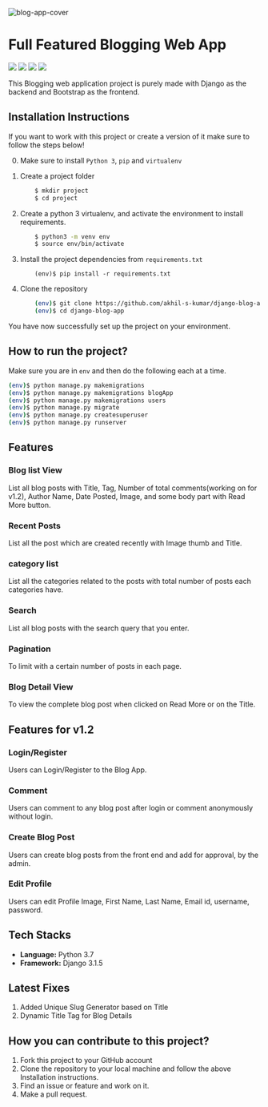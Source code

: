 
![blog-app-cover](https://github.com/akhil-s-kumar/django-blog-app/blob/master/Screenshots/Home-Screen.png?raw=true)
# Full Featured Blogging Web App

<p align="left">
    <a href="https://github.com/akhil-s-kumar/django-blog-app/issues" alt="Issues">
        <img src="https://img.shields.io/github/issues/akhil-s-kumar/django-blog-app" /></a>
    <a href="https://github.com/akhil-s-kumar/django-blog-app/pulls" alt="Pull Requests">
        <img src="https://img.shields.io/github/issues-pr/akhil-s-kumar/django-blog-app" /></a>
    <a href="https://github.com/akhil-s-kumar/django-blog-app/network/members" alt="Forks">
        <img src="https://img.shields.io/github/forks/akhil-s-kumar/django-blog-app" /></a>
    <a href="https://github.com/akhil-s-kumar/django-blog-app/stargazers" alt="Stars">
        <img src="https://img.shields.io/github/stars/akhil-s-kumar/django-blog-app" /></a>
</p>

This Blogging web application project is purely made with Django as the backend and Bootstrap as the frontend.

## Installation Instructions

If you want to work with this project or create a version of it make sure to follow the steps below!

0. Make sure to install ` Python 3 `, ` pip ` and ` virtualenv `   
1. Create a project folder
   
    ```bash
        $ mkdir project
        $ cd project
    ```
2. Create a python 3 virtualenv, and activate the environment to install requirements.
    ```bash
        $ python3 -m venv env
        $ source env/bin/activate
    ``` 
3. Install the project dependencies from `requirements.txt`
    ```
        (env)$ pip install -r requirements.txt
    ```
4. Clone the repository
   
    ```bash
        (env)$ git clone https://github.com/akhil-s-kumar/django-blog-app.git
        (env)$ cd django-blog-app
    ```

You have now successfully set up the project on your environment.

## How to run  the project?

Make sure you are in `env` and then do the following each at a time.

```bash
(env)$ python manage.py makemigrations
(env)$ python manage.py makemigrations blogApp
(env)$ python manage.py makemigrations users
(env)$ python manage.py migrate
(env)$ python manage.py createsuperuser
(env)$ python manage.py runserver
```

## Features

### Blog list View
List all blog posts with Title, Tag, Number of total comments(working on for v1.2), Author Name, Date Posted, Image, and some body part with Read More button.

### Recent Posts
List all the post which are created recently with Image thumb and Title.

### category list
List all the categories related to the posts with total number of posts each categories have.

### Search
List all blog posts with the search query that you enter.

### Pagination
To limit with a certain number of posts in each page.

### Blog Detail View
To view the complete blog post when clicked on Read More or on the Title.

## Features for v1.2

### Login/Register
Users can Login/Register to the Blog App.

### Comment
Users can comment to any blog post after login or comment anonymously without login.

### Create Blog Post
Users can create blog posts from the front end and add for approval, by the admin.

### Edit Profile
Users can edit Profile Image, First Name, Last Name, Email id, username, password.

## Tech Stacks

* **Language:**  Python 3.7
* **Framework:** Django 3.1.5

## Latest Fixes

1. Added Unique Slug Generator based on Title
2. Dynamic Title Tag for Blog Details

## How you can contribute to this project?

1. Fork this project to your GitHub account
2. Clone the repository to your local machine and follow the above Installation instructions.
3. Find an issue or feature and work on it.
4. Make a pull request.
